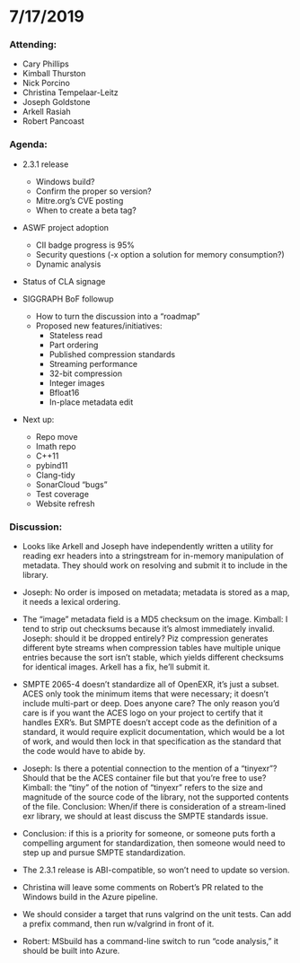 # 7/17/2019

### Attending:

* Cary Phillips
* Kimball Thurston
* Nick Porcino
* Christina Tempelaar-Leitz
* Joseph Goldstone
* Arkell Rasiah
* Robert Pancoast

### Agenda:

* 2.3.1 release
   * Windows build?
   * Confirm the proper so version?
   * Mitre.org’s CVE posting
   * When to create a beta tag?

* ASWF project adoption
   * CII badge progress is 95%
   * Security questions (-x option a solution for memory consumption?)
   * Dynamic analysis

* Status of CLA signage

* SIGGRAPH BoF followup
   * How to turn the discussion into a “roadmap”
   * Proposed new features/initiatives:
      * Stateless read
      * Part ordering
      * Published compression standards
      * Streaming performance
      * 32-bit compression
      * Integer images
      * Bfloat16
      * In-place metadata edit

* Next up:
   * Repo move
   * Imath repo
   * C++11
   * pybind11
   * Clang-tidy
   * SonarCloud “bugs”
   * Test coverage
   * Website refresh

### Discussion:

* Looks like Arkell and Joseph have independently written a utility
  for reading exr headers into a stringstream for in-memory
  manipulation of metadata. They should work on resolving and submit
  it to include in the library.

* Joseph: No order is imposed on metadata; metadata is stored as
  a map, it needs a lexical ordering.

* The “image” metadata field is a MD5 checksum on the image. Kimball:
  I tend to strip out checksums because it’s almost immediately
  invalid. Joseph: should it be dropped entirely? Piz compression
  generates different byte streams when compression tables have
  multiple unique entries because the sort isn’t stable, which yields
  different checksums for identical images. Arkell has a fix, he’ll
  submit it.

* SMPTE 2065-4 doesn’t standardize all of OpenEXR, it’s just a
  subset. ACES only took the minimum items that were necessary; it
  doesn’t include multi-part or deep. Does anyone care? The only
  reason you’d care is if you want the ACES logo on your project to
  certify that it handles EXR’s. But SMPTE doesn’t accept code as the
  definition of a standard, it would require explicit documentation,
  which would be a lot of work, and would then lock in that
  specification as the standard that the code would have to abide by.

* Joseph: Is there a potential connection to the mention of a
  “tinyexr”? Should that be the ACES container file but that you’re
  free to use? Kimball: the “tiny” of the notion of “tinyexr” refers
  to the size and magnitude of the source code of the library, not the
  supported contents of the file.  Conclusion: When/if there is
  consideration of a stream-lined exr library, we should at least
  discuss the SMPTE standards issue.

* Conclusion: if this is a priority for someone, or someone puts forth
  a compelling argument for standardization, then someone would need
  to step up and pursue SMPTE standardization.

* The 2.3.1 release is ABI-compatible, so won’t need to update so version.

* Christina will leave some comments on Robert’s PR related to the
  Windows build in the Azure pipeline.

* We should consider a target that runs valgrind on the unit
  tests. Can add a prefix command, then run w/valgrind in front of it.

* Robert: MSbuild has a command-line switch to run “code analysis,” it
  should be built into Azure.

